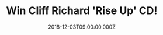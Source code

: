 ---
campaign-uuid: "c-7607815a-6636-43ee-a19d-d39281d74e82"
type: "Preview"
category: "Music"
date: "2018-12-03T09:00:00.000Z"
end-date: "2019-01-03T23:59:00.000Z"
disable-form: false
is_promoted: false
has_entry_page: true
title: "Win Cliff Richard 'Rise Up' CD!"
competition-description: "<p>Sir Cliff Richard returns with his first album of new\
  \ material in 14 years, produced by Rupert Christie. We have a copy of the brand\
  \ new Cliff Richard’s new album to one of our lucky members to win and get stuck\
  \ into Sir Richard’s new tunes! The album draws on new songwriting talent as well\
  \ as teaming up with some of his biggest hit writers.</p>\r\n<p>Want it? Click below\
  \ for a chance to win!</p>"
hero-header: "Win Cliff Richard 'Rise Up' CD!"
terms-confirmation: "N/A"
banner-img: "https://assets.expresslyapp.com/asset-0e8764fd-82c9-4e24-86f7-6cbedf9bba42.jpg"
logo-left-href: "aaa.nme.com"
logo-left-image: "https://assets.expresslyapp.com/asset-ede6969a-6b63-4193-b489-043a41f0db08.jpg"
logo-left-title: "NME AAA"
bg-image-hero: "https://assets.expresslyapp.com/asset-23f385f1-2b4f-43dd-ba68-266f48b35eb6.jpg"
bg-image-first: "https://assets.expresslyapp.com/asset-b1a3de8d-c923-44e0-8b7f-b67994064431.jpg"
section1-content: "<p>Recorded at Miami’s Criteria Studios in 2018, the album not\
  \ only features title track 'Rise Up' written by Devil Woman hitmaker Terry Britten\
  \ and his co-writer Graham Lyle but other new up-tempo contemporary songs including\
  \ 'Reborn' written by Chris Eaton (Saviour’s Day).</p>\r\n<p>Sir Cliff reunites\
  \ with Olivia Newton-John for the first time in 23 years on 'Everybody’s Someone'\
  \ the album also features four newly recorded tracks with The Royal Philharmonic\
  \ Orchestra: Devil Woman, The Minute You’re Gone, Miss You Nights and Some People.</p>\r\
  \n<p>Cliff Richard is back and we want YOU to enjoy his new album as much as we\
  \ do! Enter the form below and it could be coming home with you! Good luck!</p>"
entry-title: "Win Cliff Richard 'Rise Up' CD!"
entry-content: "Enter the draw to win  Cliff Richard 'Rise Up' CD before 23:59 on\
  \ 3rd of January 2018."
has-winner: false
prize-description: "Cliff Richard 'Rise Up' CD!"
special-conditions: "Multiple entries are allowed up to one every day.\r\nThis competition\
  \ is also available on: http://club.expressly.io/competitons/cliff-cliff-richard-rise-up-cd"
---